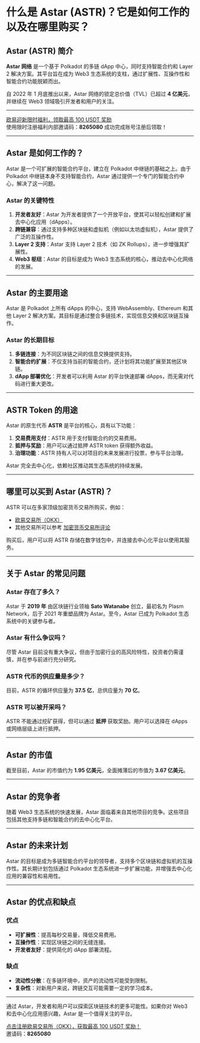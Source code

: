 # 什么是 Astar (ASTR)？它是如何工作的以及在哪里购买？



## Astar (ASTR) 简介

**Astar 网络** 是一个基于 Polkadot 的多链 dApp 中心，同时支持智能合约和 Layer 2 解决方案。其平台旨在成为 Web3 生态系统的支柱，通过扩展性、互操作性和智能合约功能脱颖而出。

自 2022 年 1 月底推出以来，Astar 网络的锁定总价值（TVL）已超过 **4 亿美元**，并继续在 Web3 领域吸引开发者和用户的关注。

---
[欧易迎新限时福利，领取最高 100 USDT 奖励](https://bit.ly/OKXe)  
使用限时注册福利内部邀请码：**8265080** 成功完成账号注册后领取！

---

## Astar 是如何工作的？

Astar 是一个可扩展的智能合约平台，建立在 Polkadot 中继链的基础之上。由于 Polkadot 中继链本身不支持智能合约，Astar 通过提供一个专门的智能合约中心，解决了这一问题。

### Astar 的关键特性

1. **开发者友好**：Astar 为开发者提供了一个开放平台，使其可以轻松创建和扩展去中心化应用（dApps）。
2. **跨链兼容**：通过支持多种区块链和虚拟机（例如以太坊虚拟机），Astar 提供了广泛的互操作性。
3. **Layer 2 支持**：Astar 支持 Layer 2 技术（如 ZK Rollups），进一步增强其扩展性。
4. **Web3 枢纽**：Astar 的目标是成为 Web3 生态系统的核心，推动去中心化网络的发展。

---

## Astar 的主要用途

Astar 是 Polkadot 上所有 dApps 的中心，支持 WebAssembly、Ethereum 和其他 Layer 2 解决方案。其目标是通过整合多链技术，实现信息交换和区块链互操作。

### Astar 的长期目标

1. **多链连接**：为不同区块链之间的信息交换提供支持。
2. **智能合约扩展**：不仅支持当前的智能合约，还计划将其功能扩展至其他区块链。
3. **dApp 部署优化**：开发者可以利用 Astar 的平台快速部署 dApps，而无需对代码进行重大更改。

---

## ASTR Token 的用途

Astar 的原生代币 **ASTR** 是平台的核心，具有以下功能：

1. **交易费用支付**：ASTR 用于支付智能合约的交易费用。
2. **抵押与奖励**：用户可以通过抵押 ASTR token 获得额外收益。
3. **治理功能**：ASTR 持有人可以对项目的未来发展进行投票，参与平台治理。

Astar 完全去中心化，依赖社区推动其生态系统的持续发展。

---

## 哪里可以买到 Astar (ASTR)？

ASTR 可以在多家顶级加密货币交易所购买，例如：

- [欧易交易所（OKX）](https://bit.ly/OKXe)  
- 其他交易所可以参考 [加密货币交易所评论](https://coinkickoff.com/zh_hk/crypto-exchanges/)

购买后，用户可以将 ASTR 存储在数字钱包中，并连接去中心化平台以使用其服务。

---

## 关于 Astar 的常见问题

### Astar 存在了多久？

Astar 于 **2019 年** 由区块链行业领袖 **Sato Watanabe** 创立，最初名为 Plasm Network，后于 2021 年重塑品牌为 Astar。至今，Astar 已成为 Polkadot 生态系统中的关键参与者。

### Astar 有什么争议吗？

尽管 Astar 目前没有重大争议，但由于加密行业的高风险特性，投资者仍需谨慎，并在参与前进行充分研究。

### ASTR 代币的供应量是多少？

目前，ASTR 的循环供应量为 **37.5 亿**，总供应量为 **70 亿**。

### ASTR 可以被开采吗？

ASTR 不能通过挖矿获得，但可以通过 **抵押** 获取奖励。用户可以选择在 dApps 或网络层级上进行抵押。

---

## Astar 的市值

截至目前，Astar 的市值约为 **1.95 亿美元**，全面摊薄后的市值为 **3.67 亿美元**。

---

## Astar 的竞争者

随着 Web3 生态系统的快速发展，Astar 面临着来自其他项目的竞争。这些项目包括其他支持多链和智能合约的去中心化平台。

---

## Astar 的未来计划

Astar 的目标是成为多链智能合约平台的领导者，支持多个区块链和虚拟机的互操作性。其长期计划包括通过 Polkadot 生态系统进一步扩展功能，并增强去中心化应用的兼容性和易用性。

---

## Astar 的优点和缺点

### 优点

- **可扩展性**：提高每秒交易量，降低交易费用。
- **互操作性**：实现区块链之间的无缝连接。
- **开发者友好**：提供简化的 dApp 部署流程。

### 缺点

- **流动性分散**：在多链环境中，资产的流动性可能受到限制。
- **复杂性**：对新用户来说，跨链交互可能需要一定的学习成本。

---

通过 Astar，开发者和用户可以探索区块链技术的更多可能性。如果你对 Web3 和去中心化应用感兴趣，Astar 是一个值得关注的平台。

[点击注册欧易交易所（OKX），获取最高 100 USDT 奖励！](https://bit.ly/OKXe)  
邀请码：**8265080**
